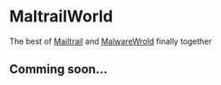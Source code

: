 # MaltrailWorld

The best of [Mailtrail](https://github.com/stamparm/maltrail) and [MalwareWrold](https://github.com/carlospolop/MalwareWorld) finally together


## Comming soon...
